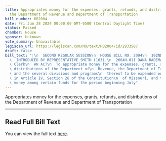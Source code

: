 ```yaml
---
title: Appropriates money for the expenses, grants, refunds, and distributions of
  the Department of Revenue and Department of Transportation
bill_number: HB2004
date: Fri Jun 28 2024 00:00:00 GMT-0500 (Central Daylight Time)
status: Passed
chamber: House
sponsor: Unknown
vote_summary: Unavailable
legiscan_url: https://legiscan.com/MO/text/HB2004/id/2933587
draft: false
bill_text: "|\n  SECOND REGULAR SESSION\n  HOUSE BILL NO. 2004\n  102ND GENERAL ASSEMBLY\n\
  \  INTRODUCED BY REPRESENTATIVE SMITH (163).\n  2004H.01I DANA RADEMAN MILLER, Chief\
  \ Clerk\n  AN ACT\n  To appropriate money for the expenses, grants, refunds, and\
  \ distributions of the Department of\n  Revenue, the Department of Transportation,\
  \ and the several divisions and programs\n  thereof to be expended only as provided\
  \ in Article IV, Section 28 of the Constitution\n  of Missouri, and to transfer\
  \ money among certain funds for the period beginning July"
---
```

Appropriates money for the expenses, grants, refunds, and distributions of the Department of Revenue and Department of Transportation

---

## Read Full Bill Text

You can view the full text [here](https://legiscan.com/MO/text/HB2004/id/2933587).
